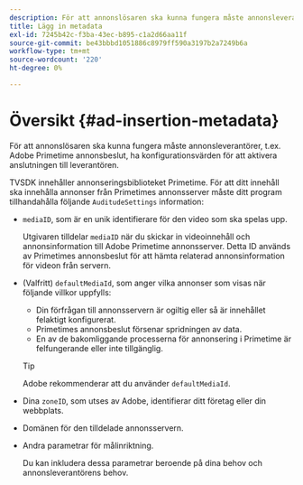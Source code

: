 ```yaml
---
description: För att annonslösaren ska kunna fungera måste annonsleverantörer, t.ex. Adobe Primetime annonsbeslut, ha konfigurationsvärden för att aktivera anslutningen till leverantören.
title: Lägg in metadata
exl-id: 7245b42c-f3ba-43ec-b895-c1a2d66aa11f
source-git-commit: be43bbbd1051886c8979ff590a3197b2a7249b6a
workflow-type: tm+mt
source-wordcount: '220'
ht-degree: 0%

---
```


# Översikt {#ad-insertion-metadata}

För att annonslösaren ska kunna fungera måste annonsleverantörer, t.ex. Adobe Primetime annonsbeslut, ha konfigurationsvärden för att aktivera anslutningen till leverantören.

TVSDK innehåller annonseringsbiblioteket Primetime. För att ditt innehåll ska innehålla annonser från Primetimes annonsserver måste ditt program tillhandahålla följande `AuditudeSettings` information:

* `mediaID`, som är en unik identifierare för den video som ska spelas upp.

   Utgivaren tilldelar `mediaID` när du skickar in videoinnehåll och annonsinformation till Adobe Primetime annonsserver. Detta ID används av Primetimes annonsbeslut för att hämta relaterad annonsinformation för videon från servern.

* (Valfritt) `defaultMediaId`, som anger vilka annonser som visas när följande villkor uppfylls:

   * Din förfrågan till annonsservern är ogiltig eller så är innehållet felaktigt konfigurerat.
   * Primetimes annonsbeslut försenar spridningen av data.
   * En av de bakomliggande processerna för annonsering i Primetime är felfungerande eller inte tillgänglig.

   >[!TIP]
   >
   >Adobe rekommenderar att du använder `defaultMediaId`.

* Dina `zoneID`, som utses av Adobe, identifierar ditt företag eller din webbplats.
* Domänen för den tilldelade annonsservern.
* Andra parametrar för målinriktning.

   Du kan inkludera dessa parametrar beroende på dina behov och annonsleverantörens behov.
